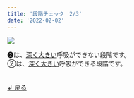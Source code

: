 ```yaml
---
title: '段階チェック　2/3'
date: '2022-02-02'
---
```

![](/images/a_02_.jpg)

➋は、[深く大きい]()呼吸ができない段階です。   
②は、[深く大きい]()呼吸ができる段階です。

　  
[ ↲ 戻る ](/posts/00)
